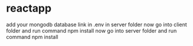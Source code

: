 # reactapp
add your mongodb database link in .env in server folder
now go into client folder and run command npm install
now go into server folder and run command npm install
